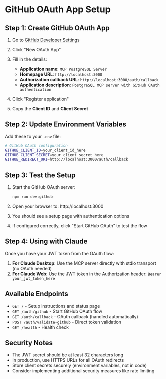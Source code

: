 # GitHub OAuth App Setup

## Step 1: Create GitHub OAuth App

1. Go to [GitHub Developer Settings](https://github.com/settings/developers)
2. Click "New OAuth App"
3. Fill in the details:
   - **Application name**: `MCP PostgreSQL Server`
   - **Homepage URL**: `http://localhost:3000`
   - **Authorization callback URL**: `http://localhost:3000/auth/callback`
   - **Application description**: `PostgreSQL MCP server with GitHub OAuth authentication`

4. Click "Register application"
5. Copy the **Client ID** and **Client Secret**

## Step 2: Update Environment Variables

Add these to your `.env` file:

```bash
# GitHub OAuth configuration
GITHUB_CLIENT_ID=your_client_id_here
GITHUB_CLIENT_SECRET=your_client_secret_here
GITHUB_REDIRECT_URI=http://localhost:3000/auth/callback
```

## Step 3: Test the Setup

1. Start the GitHub OAuth server:
   ```bash
   npm run dev:github
   ```

2. Open your browser to: http://localhost:3000

3. You should see a setup page with authentication options

4. If configured correctly, click "Start GitHub OAuth" to test the flow

## Step 4: Using with Claude

Once you have your JWT token from the OAuth flow:

1. **For Claude Desktop**: Use the MCP server directly with stdio transport (no OAuth needed)
2. **For Claude Web**: Use the JWT token in the Authorization header: `Bearer your_jwt_token_here`

## Available Endpoints

- `GET /` - Setup instructions and status page
- `GET /auth/github` - Start GitHub OAuth flow
- `GET /auth/callback` - OAuth callback (handled automatically)
- `POST /auth/validate-github` - Direct token validation
- `GET /health` - Health check

## Security Notes

- The JWT secret should be at least 32 characters long
- In production, use HTTPS URLs for all OAuth redirects
- Store client secrets securely (environment variables, not in code)
- Consider implementing additional security measures like rate limiting